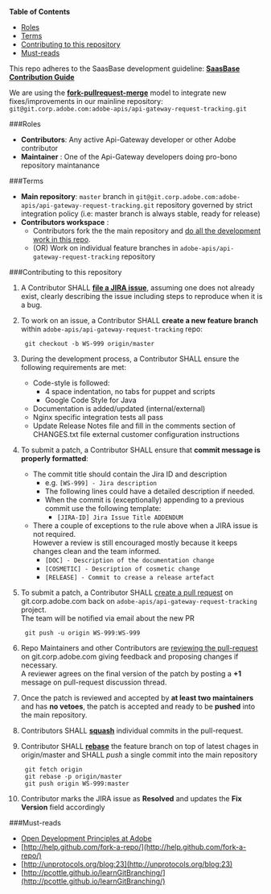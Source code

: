 <!-- START doctoc generated TOC please keep comment here to allow auto update -->
<!-- DON'T EDIT THIS SECTION, INSTEAD RE-RUN doctoc TO UPDATE -->
**Table of Contents**

- [Roles](#roles)
- [Terms](#terms)
- [Contributing to this repository](#contributing-to-this-repository)
- [Must-reads](#must-reads)

<!-- END doctoc generated TOC please keep comment here to allow auto update -->


This repo adheres to the SaasBase development guideline:
**[SaasBase Contribution Guide](http://saasbase.corp.adobe.com/guides/saasbase_contributors.html)**

We are using the **[fork-pullrequest-merge](https://help.github.com/articles/using-pull-requests)** model to integrate new fixes/improvements in our mainline repository:
`git@git.corp.adobe.com:adobe-apis/api-gateway-request-tracking.git`

###Roles

* **Contributors**: Any active Api-Gateway developer or other Adobe contributor
* **Maintainer**  : One of the Api-Gateway developers doing pro-bono repository maintanance

###Terms

* **Main repository**: `master` branch in `git@git.corp.adobe.com:adobe-apis/api-gateway-request-tracking.git` repository governed by strict integration policy (i.e: master branch is always stable, ready for release)
* **Contributors workspace** :
  * Contributors fork the the main repository and [do all the development work in this repo](https://git.corp.adobe.com/adobe-apis/api-gateway-request-tracking).
  * (OR) Work on individual feature branches in `adobe-apis/api-gateway-request-tracking` repository


###Contributing to this repository


1. A Contributor SHALL [**file a JIRA issue**](https://it.jira.corp.adobe.com/secure/CreateIssueDetails!init.jspa?pid=13502&issuetype=4&components=Gateway), assuming one does not already exist, clearly describing the issue including steps to reproduce when it is a bug.

1. To work on an issue, a Contributor SHALL **create a new feature branch** within `adobe-apis/api-gateway-request-tracking` repo:

        git checkout -b WS-999 origin/master

1. During the development process, a Contributor SHALL ensure the following requirements are met:
    * Code-style is followed:
        * 4 space indentation, no tabs for puppet and scripts
        * Google Code Style for Java
    * Documentation is added/updated (internal/external)
    * Nginx specific integration tests all pass
    * Update Release Notes file and fill in the comments section of CHANGES.txt file external customer configuration instructions

1. To submit a patch, a Contributor SHALL ensure that **commit message is properly formatted**:
    * The commit title should contain the Jira ID and description
        * e.g. `[WS-999] - Jira description`
        * The following lines could have a detailed description if needed.
        * When the commit is (exceptionally) appending to a previous commit use the following template:
            *  `[JIRA-ID] Jira Issue Title ADDENDUM`
    * There a couple of exceptions to the rule above when a JIRA issue is not required.  
    However a review is still encouraged mostly because it keeps changes clean and the team informed.
        * `[DOC] - Description of the documentation change`
        * `[COSMETIC] - Description of cosmetic change`
        * `[RELEASE] - Commit to crease a release artefact`

1. To submit a patch, a Contributor SHALL [create a pull request](http://saasbase.corp.adobe.com/guides/pull_request_workflow.html) on git.corp.adobe.com back on `adobe-apis/api-gateway-request-tracking` project.  
The team will be notified via email about the new PR

        git push -u origin WS-999:WS-999

1. Repo Maintainers and other Contributors are [reviewing the pull-request](http://saasbase.corp.adobe.com/guides/code_review.html) on git.corp.adobe.com giving feedback and proposing changes if necessary.  
A reviewer agrees on the final version of the patch by posting a **+1** message on pull-request discussion thread.

1. Once the patch is reviewed and accepted by **at least two maintainers** and has **no vetoes**, the patch is accepted and ready to be **pushed** into the main repository.

1. Contributors SHALL [**squash**](http://gitready.com/advanced/2009/02/10/squashing-commits-with-rebase.html) individual commits in the pull-request.

1. Contributor SHALL [**rebase**](http://gitready.com/intermediate/2009/01/31/intro-to-rebase.html) the feature branch on top of latest chages in origin/master and SHALL *push* a single commit into the main repository

        git fetch origin
        git rebase -p origin/master
        git push origin WS-999:master

1. Contributor marks the JIRA issue as **Resolved** and updates the **Fix Version** field accordingly

###Must-reads

* [Open Development Principles at Adobe](https://wiki.corp.adobe.com/display/~bdelacre/Open+Development+Principles)
* [http://help.github.com/fork-a-repo/](http://help.github.com/fork-a-repo/)
* [http://unprotocols.org/blog:23](http://unprotocols.org/blog:23)
* [http://pcottle.github.io/learnGitBranching/](http://pcottle.github.io/learnGitBranching/)
